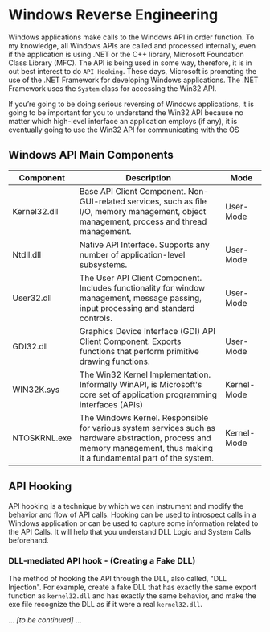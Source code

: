 # Windows Reverse Engineering
Windows applications make calls to the Windows API in order function.  To my knowledge, all Windows APIs are called and processed internally, even if the application is using .NET or the C++ library, Microsoft Foundation Class Library (MFC).  The API is being used in some way, therefore, it is in out best interest to do `API Hooking`.  These days, Microsoft is promoting the use of the .NET Framework for developing Windows applications. The .NET Framework uses the `System` class for accessing the Win32 API.

If you’re going to be doing serious reversing of Windows applications, it is going to be important for you to understand the Win32 API because no matter which high-level interface an application employs (if any), it is eventually going to use the Win32 API for communicating with the OS

## Windows API Main Components
| Component | Description | Mode |
| --- | --- | --- |
| Kernel32.dll | Base API Client Component. Non-GUI-related services, such as file I/O, memory management, object management, process and thread management. | User-Mode |
| Ntdll.dll | Native API Interface. Supports any number of application-level subsystems. | User-Mode |
| User32.dll | The User API Client Component. Includes functionality for window management, message passing, input processing and standard controls. | User-Mode |
| GDI32.dll | Graphics Device Interface (GDI) API Client Component. Exports functions that perform primitive drawing functions. | User-Mode |
| WIN32K.sys | The Win32 Kernel Implementation.  Informally WinAPI, is Microsoft's core set of application programming interfaces (APIs) | Kernel-Mode |
| NTOSKRNL.exe | The Windows Kernel. Responsible for various system services such as hardware abstraction, process and memory management, thus making it a fundamental part of the system. | Kernel-Mode |


## API Hooking
API hooking is a technique by which we can instrument and modify the behavior and flow of API calls. Hooking can be used to introspect calls in a Windows application or can be used to capture some information related to the API Calls.  It will help that you understand DLL Logic and System Calls beforehand.

### DLL-mediated API hook  - (Creating a Fake DLL)
The method of hooking the API through the DLL, also called, "DLL Injection".  For example, create a fake DLL that has exactly the same export function as `kernel32.dll` and has exactly the same behavior, and make the exe file recognize the DLL as if it were a real `kernel32.dll`.

... *[to be continued]* ...
